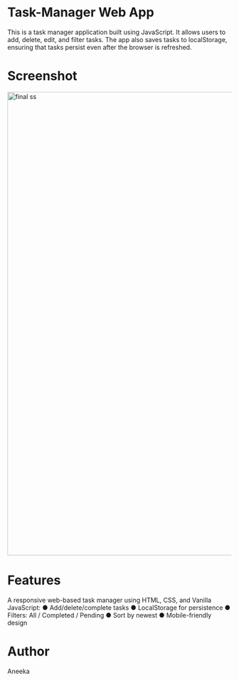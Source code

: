 # Task-Manager Web App
This is a task manager application built using JavaScript. It allows users to add, delete, edit, and filter tasks. The app also saves tasks to localStorage, ensuring that tasks persist even after the browser is refreshed.

# Screenshot
<img width="1042" alt="final ss " src="https://github.com/user-attachments/assets/0acea18b-75c5-4e5a-a5ec-b3e9a77d634c" />

# Features
A responsive web-based task manager using HTML, CSS, and Vanilla
JavaScript: 
● Add/delete/complete tasks
● LocalStorage for persistence
● Filters: All / Completed / Pending
● Sort by newest
● Mobile-friendly design

# Author
Aneeka


